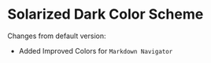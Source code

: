 # Solarized Dark Color Scheme

Changes from default version:

- Added Improved Colors for `Markdown Navigator`
